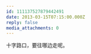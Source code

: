```yaml
---
id: 111137527879442491
date: 2013-03-15T07:15:00.000Z
reply: false
media_attachments: 0
---
```


十字路口，要往哪边走呢。 ​​​​

